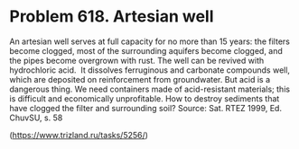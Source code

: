 # Problem 618. Artesian well 

An artesian well serves at full capacity for no more than 15 years: the filters become clogged, most of the surrounding aquifers become clogged, and the pipes become overgrown with rust. The well can be revived with hydrochloric acid.  It dissolves ferruginous and carbonate compounds well, which are deposited on reinforcement from groundwater. But acid is a dangerous thing. We need containers made of acid-resistant materials; this is difficult and economically unprofitable. How to destroy sediments that have clogged the filter and surrounding soil? Source: Sat. RTEZ 1999, Ed. ChuvSU, s. 58

(https://www.trizland.ru/tasks/5256/)